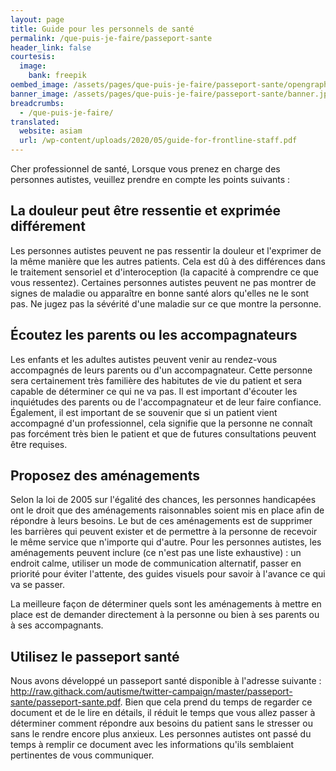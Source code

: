 ```yaml
---
layout: page
title: Guide pour les personnels de santé
permalink: /que-puis-je-faire/passeport-sante
header_link: false
courtesis:
  image:
    bank: freepik
oembed_image: /assets/pages/que-puis-je-faire/passeport-sante/opengraph.jpg
banner_image: /assets/pages/que-puis-je-faire/passeport-sante/banner.jpg
breadcrumbs:
  - /que-puis-je-faire/
translated:
  website: asiam
  url: /wp-content/uploads/2020/05/guide-for-frontline-staff.pdf
---
```


Cher professionnel de santé,
Lorsque vous prenez en charge des personnes autistes, veuillez prendre en compte les points suivants :


## La douleur peut être ressentie et exprimée différement 

Les personnes autistes peuvent ne pas ressentir la douleur et l'exprimer de la même manière que les autres patients.
Cela est dû à des différences dans le traitement sensoriel et d'interoception (la capacité à comprendre ce que vous ressentez).
Certaines personnes autistes peuvent ne pas montrer de signes de maladie ou apparaître en bonne santé alors qu'elles ne le sont pas.
Ne jugez pas la sévérité d'une maladie sur ce que montre la personne.


## Écoutez les parents ou les accompagnateurs

Les enfants et les adultes autistes peuvent venir au rendez-vous accompagnés de leurs parents ou d'un accompagnateur.
Cette personne sera certainement très familière des habitutes de vie du patient et sera capable de déterminer ce qui ne va pas.
Il est important d'écouter les inquiétudes des parents ou de l'accompagnateur et de leur faire confiance.
Également, il est important de se souvenir que si un patient vient accompagné d'un professionnel, cela signifie que la personne ne connaît pas forcément très bien le patient et que 
de futures consultations peuvent être requises.


## Proposez des aménagements

Selon la loi de 2005 sur l'égalité des chances, les personnes handicapées ont le droit que des aménagements raisonnables
soient mis en place afin de répondre à leurs besoins.
Le but de ces aménagements est de supprimer les barrières qui peuvent exister et de permettre à la personne de recevoir le même service que n'importe qui d'autre.
Pour les personnes autistes, les aménagements peuvent inclure (ce n'est pas une liste exhaustive) : 
un endroit calme, utiliser un mode de communication alternatif, passer en priorité pour éviter l'attente, des guides visuels pour savoir à l'avance ce qui va se passer.

La meilleure façon de déterminer quels sont les aménagements à mettre en place est de demander directement à la personne ou bien à ses parents ou à ses accompagnants.


## Utilisez le passeport santé

Nous avons développé un passeport santé disponible à l'adresse suivante : <a href="http://raw.githack.com/autisme/twitter-campaign/master/passeport-sante/passeport-sante.pdf">http://raw.githack.com/autisme/twitter-campaign/master/passeport-sante/passeport-sante.pdf</a>.
Bien que cela prend du temps de regarder ce document et de le lire en détails, il réduit le temps que vous allez passer à déterminer comment répondre aux besoins du patient
sans le stresser ou sans le rendre encore plus anxieux.
Les personnes autistes ont passé du temps à remplir ce document avec les informations qu'ils semblaient pertinentes de vous communiquer.


